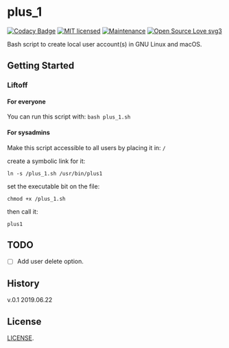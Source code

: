 # plus_1

[![Codacy Badge](https://api.codacy.com/project/badge/Grade/d9aaccd5c21741989e69e273117f1d45)](https://www.codacy.com/app/marshki/plus_1?utm_source=github.com&amp;utm_medium=referral&amp;utm_content=marshki/plus_1&amp;utm_campaign=Badge_Grade)
[![MIT licensed](https://img.shields.io/badge/license-MIT-blue.svg)](https://raw.githubusercontent.com/hyperium/hyper/master/LICENSE)
[![Maintenance](https://img.shields.io/badge/Maintained%3F-yes-green.svg)](https://GitHub.com/Naereen/StrapDown.js/graphs/commit-activity)
[![Open Source Love svg3](https://badges.frapsoft.com/os/v3/open-source.svg?v=103)](https://github.com/ellerbrock/open-source-badges/)

Bash script to create local user account(s) in GNU Linux and macOS. 

## Getting Started 

### Liftoff

#### For everyone

You can run this script with: `bash plus_1.sh`

#### For sysadmins

Make this script accessible to all users by placing it in: `/` 

create a symbolic link for it: 

`ln -s /plus_1.sh /usr/bin/plus1` 

set the executable bit on the file:

`chmod +x /plus_1.sh`   

then call it:

`plus1` 

## TODO

- [ ] Add user delete option. 

## History
v.0.1 2019.06.22

## License 
[LICENSE](https://github.com/marshki/plus_1/blob/master/LICENSE).
